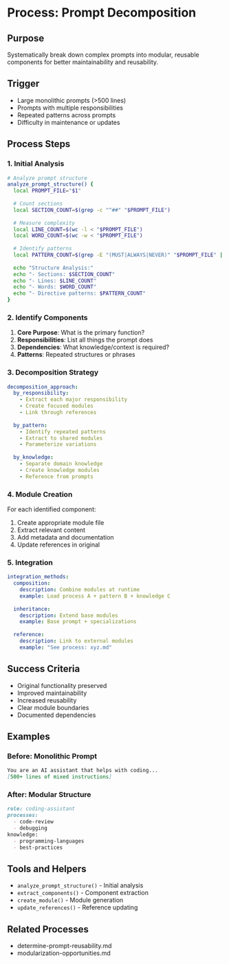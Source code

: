 # Process: Prompt Decomposition

## Purpose
Systematically break down complex prompts into modular, reusable components for better maintainability and reusability.

## Trigger
- Large monolithic prompts (>500 lines)
- Prompts with multiple responsibilities
- Repeated patterns across prompts
- Difficulty in maintenance or updates

## Process Steps

### 1. Initial Analysis
```bash
# Analyze prompt structure
analyze_prompt_structure() {
  local PROMPT_FILE="$1"
  
  # Count sections
  local SECTION_COUNT=$(grep -c "^##" "$PROMPT_FILE")
  
  # Measure complexity
  local LINE_COUNT=$(wc -l < "$PROMPT_FILE")
  local WORD_COUNT=$(wc -w < "$PROMPT_FILE")
  
  # Identify patterns
  local PATTERN_COUNT=$(grep -E "(MUST|ALWAYS|NEVER)" "$PROMPT_FILE" | wc -l)
  
  echo "Structure Analysis:"
  echo "- Sections: $SECTION_COUNT"
  echo "- Lines: $LINE_COUNT"
  echo "- Words: $WORD_COUNT"
  echo "- Directive patterns: $PATTERN_COUNT"
}
```

### 2. Identify Components
1. **Core Purpose**: What is the primary function?
2. **Responsibilities**: List all things the prompt does
3. **Dependencies**: What knowledge/context is required?
4. **Patterns**: Repeated structures or phrases

### 3. Decomposition Strategy
```yaml
decomposition_approach:
  by_responsibility:
    - Extract each major responsibility
    - Create focused modules
    - Link through references
    
  by_pattern:
    - Identify repeated patterns
    - Extract to shared modules
    - Parameterize variations
    
  by_knowledge:
    - Separate domain knowledge
    - Create knowledge modules
    - Reference from prompts
```

### 4. Module Creation
For each identified component:
1. Create appropriate module file
2. Extract relevant content
3. Add metadata and documentation
4. Update references in original

### 5. Integration
```yaml
integration_methods:
  composition:
    description: Combine modules at runtime
    example: Load process A + pattern B + knowledge C
    
  inheritance:
    description: Extend base modules
    example: Base prompt + specializations
    
  reference:
    description: Link to external modules
    example: "See process: xyz.md"
```

## Success Criteria
- Original functionality preserved
- Improved maintainability
- Increased reusability
- Clear module boundaries
- Documented dependencies

## Examples

### Before: Monolithic Prompt
```markdown
You are an AI assistant that helps with coding...
[500+ lines of mixed instructions]
```

### After: Modular Structure
```markdown
role: coding-assistant
processes:
  - code-review
  - debugging
knowledge:
  - programming-languages
  - best-practices
```

## Tools and Helpers
- `analyze_prompt_structure()` - Initial analysis
- `extract_components()` - Component extraction
- `create_module()` - Module generation
- `update_references()` - Reference updating

## Related Processes
- determine-prompt-reusability.md
- modularization-opportunities.md